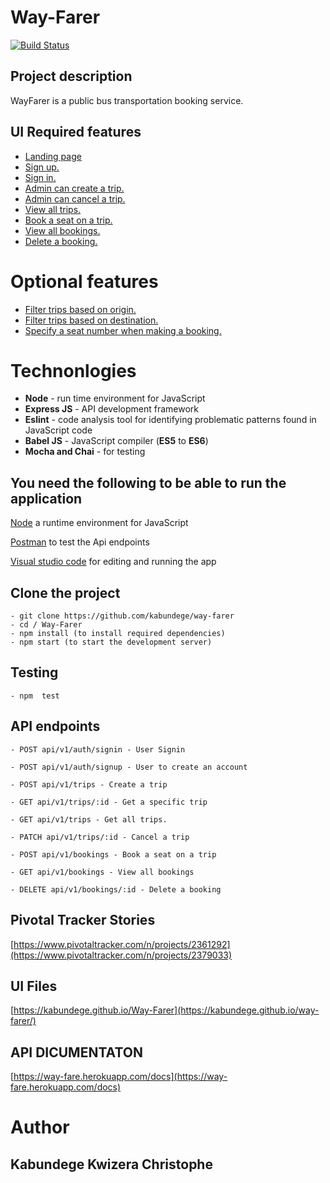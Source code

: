 # **Way-Farer**
[![Build Status](https://travis-ci.org/kabundege/way-farer.svg?branch=develop)](https://travis-ci.org/kabundege/way-farer)


## **Project description**

WayFarer is a public bus transportation booking service.

## **UI Required features**

- [Landing page](https://kabundege.github.io/way-farer/)
- [Sign up.](https://kabundege.github.io/way-farer/UI/html/signup.html)
- [Sign in.](https://kabundege.github.io/way-farer/UI/html/signin.html)
- [Admin can create a trip.](https://kabundege.github.io/way-farer/UI/html/adminHome.html)
- [Admin can cancel a trip.](https://kabundege.github.io/way-farer/UI/html/trips.html)
- [View all trips.](https://kabundege.github.io/way-farer/UI/html/trips.html)
- [Book a seat on a trip.](https://kabundege.github.io/way-farer/UI/html/usertrips.html)
- [View all bookings.](https://kabundege.github.io/way-farer/UI/html/bookings.html)
- [Delete a booking.](https://kabundege.github.io/way-farer/UI/html/bookings.html)

# **Optional features**

- [Filter trips based on origin.](https://kabundege.github.io/way-farer/)
- [Filter trips based on destination.](https://kabundege.github.io/way-farer/l)
- [Specify a seat number when making a booking.](https://kabundege.github.io/way-farer/)

# **Technonlogies**

- **Node** - run time environment for JavaScript
- **Express JS** - API development framework
- **Eslint** - code analysis tool for identifying problematic patterns found in JavaScript code
- **Babel JS** - JavaScript compiler (**ES5** to **ES6**)
- **Mocha and Chai** - for testing

## **You need the following to be able to run the application**

[Node](https://nodejs.org/en/download/) a runtime environment for JavaScript

[Postman](https://www.getpostman.com/downloads/) to test the Api endpoints

[Visual studio code](https://code.visualstudio.com/download) for editing and running the app

## **Clone the project**

    - git clone https://github.com/kabundege/way-farer
    - cd / Way-Farer
    - npm install (to install required dependencies)
    - npm start (to start the development server)

## **Testing**

    - npm  test

## **API endpoints**
`- POST api/v1/auth/signin - User Signin`

`- POST api/v1/auth/signup - User to create an account`

`- POST api/v1/trips - Create a trip`

`- GET api/v1/trips/:id - Get a specific trip`

`- GET api/v1/trips - Get all trips.`

`- PATCH api/v1/trips/:id - Cancel a trip`

`- POST api/v1/bookings - Book a seat on a trip`

`- GET api/v1/bookings - View all bookings`

`- DELETE api/v1/bookings/:id - Delete a booking`

## **Pivotal Tracker Stories**

[https://www.pivotaltracker.com/n/projects/2361292](https://www.pivotaltracker.com/n/projects/2379033)

## **UI Files**

[https://kabundege.github.io/Way-Farer](https://kabundege.github.io/way-farer/)

## **API DICUMENTATON**

[https://way-fare.herokuapp.com/docs](https://way-fare.herokuapp.com/docs)

# **Author**

## **Kabundege Kwizera Christophe**
